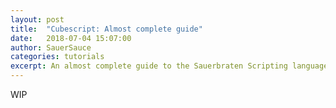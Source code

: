 ```yaml
---
layout: post
title:  "Cubescript: Almost complete guide"
date:   2018-07-04 15:07:00
author: SauerSauce
categories: tutorials
excerpt: An almost complete guide to the Sauerbraten Scripting language.
---
```

WIP
